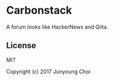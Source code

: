# Carbonstack

A forum looks like HackerNews and Qiita.

## License

MIT

Copyright (c) 2017 Junyoung Choi
